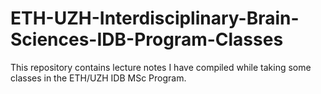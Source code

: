 # ETH-UZH-Interdisciplinary-Brain-Sciences-IDB-Program-Classes
This repository contains lecture notes I have compiled while taking some classes in the ETH/UZH IDB MSc Program.
